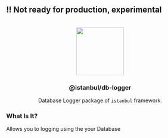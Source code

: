 
## !! Not ready for production, experimental

<p align="center">
<br>
<img src="https://avatars.githubusercontent.com/u/108695351?s=200&v=4" width="128" height="128">
</p>
<h3 align="center">@istanbul/db-logger</h3>
<p align="center">
  Database Logger package of <code>istanbul</code> framework. 
</p>

### What Is It?

Allows you to logging using the your Database